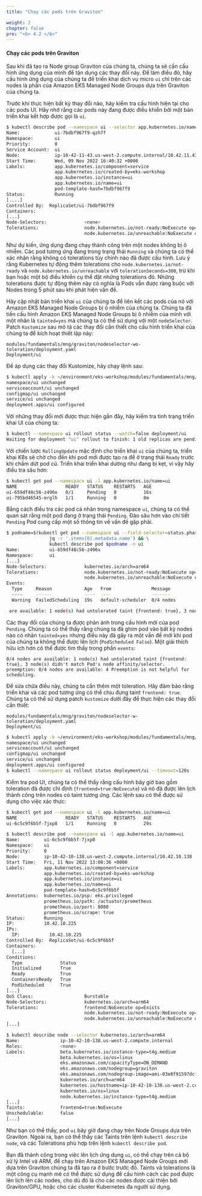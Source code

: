 ```yaml
---
title: "Chạy các pods trên Graviton"

weight: 2
chapter: false
pre: "<b> 4.2 </b>"
---
```


#### Chạy các pods trên Graviton

Sau khi đã tạo ra Node group Graviton của chúng ta, chúng ta sẽ cần cấu hình ứng dụng của mình để tận dụng các thay đổi này. Để làm điều đó, hãy cấu hình ứng dụng của chúng ta để triển khai dịch vụ micro `ui` chỉ trên các nodes là phần của Amazon EKS Managed Node Groups dựa trên Graviton của chúng ta.

Trước khi thực hiện bất kỳ thay đổi nào, hãy kiểm tra cấu hình hiện tại cho các pods UI. Hãy nhớ rằng các pods này đang được điều khiển bởi một bản triển khai kết hợp được gọi là `ui`.

```bash
$ kubectl describe pod --namespace ui --selector app.kubernetes.io/name=ui
Name:             ui-7bdbf967f9-qzh7f
Namespace:        ui
Priority:         0
Service Account:  ui
Node:             ip-10-42-11-43.us-west-2.compute.internal/10.42.11.43
Start Time:       Wed, 09 Nov 2022 16:40:32 +0000
Labels:           app.kubernetes.io/component=service
                  app.kubernetes.io/created-by=eks-workshop
                  app.kubernetes.io/instance=ui
                  app.kubernetes.io/name=ui
                  pod-template-hash=7bdbf967f9
Status:           Running
[....]
Controlled By:  ReplicaSet/ui-7bdbf967f9
Containers:
[...]
Node-Selectors:              <none>
Tolerations:                 node.kubernetes.io/not-ready:NoExecute op=Exists for 300s
                             node.kubernetes.io/unreachable:NoExecute op=Exists for 300s
```

Như dự kiến, ứng dụng đang chạy thành công trên một nodes không bị ô nhiễm. Các pod tương ứng đang trong trạng thái `Running` và chúng ta có thể xác nhận rằng không có tolerations tùy chỉnh nào đã được cấu hình. Lưu ý rằng Kubernetes tự động thêm tolerations cho `node.kubernetes.io/not-ready` và `node.kubernetes.io/unreachable` với `tolerationSeconds=300`, trừ khi bạn hoặc một bộ điều khiển cụ thể đặt những tolerations đó. Những tolerations được tự động thêm này có nghĩa là Pods vẫn được ràng buộc với Nodes trong 5 phút sau khi phát hiện vấn đề.

Hãy cập nhật bản triển khai `ui` của chúng ta để liên kết các pods của nó với Amazon EKS Managed Node Groups bị ô nhiễm của chúng ta. Chúng ta đã tiền cấu hình Amazon EKS Managed Node Groups bị ô nhiễm của mình với một nhãn là `tainted=yes` mà chúng ta có thể sử dụng với một `nodeSelector`. Patch `Kustomize` sau mô tả các thay đổi cần thiết cho cấu hình triển khai của chúng ta để kích hoạt thiết lập này:

```kustomization
modules/fundamentals/mng/graviton/nodeselector-wo-toleration/deployment.yaml
Deployment/ui
```

Để áp dụng các thay đổi Kustomize, hãy chạy lệnh sau:

```bash
$ kubectl apply -k ~/environment/eks-workshop/modules/fundamentals/mng/graviton/nodeselector-wo-toleration/
namespace/ui unchanged
serviceaccount/ui unchanged
configmap/ui unchanged
service/ui unchanged
deployment.apps/ui configured
```

Với những thay đổi mới được thực hiện gần đây, hãy kiểm tra tình trạng triển khai UI của chúng ta:

```bash
$ kubectl --namespace ui rollout status --watch=false deployment/ui
Waiting for deployment "ui" rollout to finish: 1 old replicas are pending termination...
```

Với chiến lược `RollingUpdate` mặc định cho triển khai `ui` của chúng ta, triển khai K8s sẽ chờ cho đến khi pod mới được tạo ra để ở trạng thái `Ready` trước khi chấm dứt pod cũ. Triển khai triển khai dường như đang bị kẹt, vì vậy hãy điều tra sâu hơn:

```bash hook=pending-pod
$ kubectl get pod --namespace ui -l app.kubernetes.io/name=ui
NAME                  READY   STATUS    RESTARTS   AGE
ui-659df48c56-z496x   0/1     Pending   0          16s
ui-795bd46545-mrglh   1/1     Running   0          8m
```

Bằng cách điều tra các pod cá nhân trong namespace `ui`, chúng ta có thể quan sát rằng một pod đang ở trạng thái `Pending`. Đào sâu hơn vào chi tiết `Pending` Pod cung cấp một số thông tin về vấn đề gặp phải.

```bash
$ podname=$(kubectl get pod --namespace ui --field-selector=status.phase=Pending -o json | \
                jq -r '.items[0].metadata.name') && \
                kubectl describe pod $podname -n ui
Name:           ui-659df48c56-z496x
Namespace:      ui
[...]
Node-Selectors:              kubernetes.io/arch=arm64
Tolerations:                 node.kubernetes.io/not-ready:NoExecute op=Exists for 300s
                             node.kubernetes.io/unreachable:NoExecute op=Exists for 300s
Events:
  Type     Reason            Age   From               Message
  ----     ------            ----  ----               -------
  Warning  FailedScheduling  19s   default-scheduler  0/4 nodes

 are available: 1 node(s) had untolerated taint {frontend: true}, 3 node(s) didn't match Pod's node affinity/selector. preemption: 0/4 nodes are available: 4 Preemption is not helpful for scheduling.
```

Các thay đổi của chúng ta được phản ánh trong cấu hình mới của pod `Pending`. Chúng ta có thể thấy rằng chúng ta đã ghim pod vào bất kỳ nodes nào có nhãn `tainted=yes` nhưng điều này đã gây ra một vấn đề mới khi pod của chúng ta không thể được lên lịch (`PodScheduled False`). Một giải thích hữu ích hơn có thể được tìm thấy trong phần `events`:

```
0/4 nodes are available: 1 node(s) had untolerated taint {frontend: true}, 3 node(s) didn't match Pod's node affinity/selector. preemption: 0/4 nodes are available: 4 Preemption is not helpful for scheduling.
```

Để sửa chữa điều này, chúng ta cần thêm một toleration. Hãy đảm bảo rằng triển khai và các pod tương ứng có thể chịu đựng taint `frontend: true`. Chúng ta có thể sử dụng patch `kustomize` dưới đây để thực hiện các thay đổi cần thiết:

```kustomization
modules/fundamentals/mng/graviton/nodeselector-w-toleration/deployment.yaml
Deployment/ui
```

```bash
$ kubectl apply -k ~/environment/eks-workshop/modules/fundamentals/mng/graviton/nodeselector-w-toleration/
namespace/ui unchanged
serviceaccount/ui unchanged
configmap/ui unchanged
service/ui unchanged
deployment.apps/ui configured
$ kubectl --namespace ui rollout status deployment/ui --timeout=120s
```

Kiểm tra pod UI, chúng ta có thể thấy rằng cấu hình bây giờ bao gồm toleration đã được chỉ định (`frontend=true:NoExecute`) và nó đã được lên lịch thành công trên nodes có taint tương ứng. Các lệnh sau có thể được sử dụng cho việc xác thực:

```bash
$ kubectl get pod --namespace ui -l app.kubernetes.io/name=ui
NAME                  READY   STATUS    RESTARTS   AGE
ui-6c5c9f6b5f-7jxp8   1/1     Running   0          29s
```

```bash
$ kubectl describe pod --namespace ui -l app.kubernetes.io/name=ui
Name:         ui-6c5c9f6b5f-7jxp8
Namespace:    ui
Priority:     0
Node:         ip-10-42-10-138.us-west-2.compute.internal/10.42.10.138
Start Time:   Fri, 11 Nov 2022 13:00:36 +0000
Labels:       app.kubernetes.io/component=service
              app.kubernetes.io/created-by=eks-workshop
              app.kubernetes.io/instance=ui
              app.kubernetes.io/name=ui
              pod-template-hash=6c5c9f6b5f
Annotations:  kubernetes.io/psp: eks.privileged
              prometheus.io/path: /actuator/prometheus
              prometheus.io/port: 8080
              prometheus.io/scrape: true
Status:       Running
IP:           10.42.10.225
IPs:
  IP:           10.42.10.225
Controlled By:  ReplicaSet/ui-6c5c9f6b5f
Containers:
  [...]
Conditions:
  Type              Status
  Initialized       True
  Ready             True
  ContainersReady   True
  PodScheduled      True
[...]
QoS Class:                   Burstable
Node-Selectors:              kubernetes.io/arch=arm64
Tolerations:                 frontend:NoExecute op=Exists
                             node.kubernetes.io/not-ready:NoExecute op=Exists for 300s
                             node.kubernetes.io/unreachable:NoExecute op=Exists for 300s
[...]
```

```bash
$ kubectl describe node --selector kubernetes.io/arch=arm64
Name:               ip-10-42-10-138.us-west-2.compute.internal
Roles:              <none>
Labels:             beta.kubernetes.io/instance-type=t4g.medium
                    beta.kubernetes.io/os=linux
                    eks.amazonaws.com/capacityType=ON_DEMAND
                    eks.amazonaws.com/nodegroup=graviton
                    eks.amazonaws.com/nodegroup-image=ami-03e8f91597dcf297b
                    kubernetes.io/arch=arm64
                    kubernetes.io/hostname=ip-10-42-10-138.us-west-2.compute.internal
                    kubernetes.io/os=linux
                    node.kubernetes.io/instance-type=t4g.medium
[...]
Taints:             frontend=true:NoExecute
Unschedulable:      false
[...]
```

Như bạn có thể thấy, pod `ui` bây giờ đang chạy trên Node Groups dựa trên Graviton. Ngoài ra, bạn có thể thấy các Taints trên lệnh `kubectl describe node`, và các Tolerations phù hợp trên lệnh `kubectl describe pod`.

Bạn đã thành công trong việc lên lịch ứng dụng `ui`, có thể chạy trên cả bộ xử lý Intel và ARM, để chạy trên Amazon EKS Managed Node Groups mới dựa trên Graviton chúng ta đã tạo ra ở bước trước đó. Taints và tolerations là một công cụ mạnh mẽ có thể được sử dụng để cấu hình cách các pod được lên lịch lên các nodes, cho dù đó là cho các nodes được cải thiện bởi Graviton/GPU, hoặc cho các cluster Kubernetes đa người sử dụng.